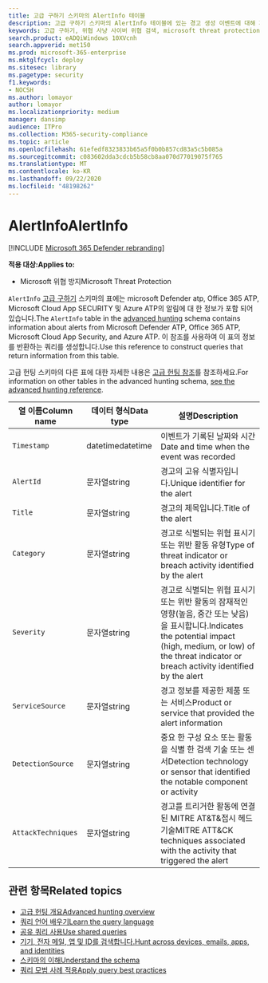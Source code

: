 ```yaml
---
title: 고급 구하기 스키마의 AlertInfo 테이블
description: 고급 구하기 스키마의 AlertInfo 테이블에 있는 경고 생성 이벤트에 대해 자세히 알아보기
keywords: 고급 구하기, 위협 사냥 사이버 위협 검색, microsoft threat protection, microsoft 365, mtp, m365, 검색, 쿼리, 원격 분석, 스키마 참조, kusto, table, column, AlertInfo, alert,, category, MITRE, AT&T&머리, Microsoft Defender ATP, MDATP, Office 365 ATP, Microsoft Cloud App Security, MCAS 및 Azure ATP
search.product: eADQiWindows 10XVcnh
search.appverid: met150
ms.prod: microsoft-365-enterprise
ms.mktglfcycl: deploy
ms.sitesec: library
ms.pagetype: security
f1.keywords:
- NOCSH
ms.author: lomayor
author: lomayor
ms.localizationpriority: medium
manager: dansimp
audience: ITPro
ms.collection: M365-security-compliance
ms.topic: article
ms.openlocfilehash: 61efedf8323833b65a5f0b0b857cd83a5c5b085a
ms.sourcegitcommit: c083602dda3cdcb5b58cb8aa070d77019075f765
ms.translationtype: MT
ms.contentlocale: ko-KR
ms.lasthandoff: 09/22/2020
ms.locfileid: "48198262"
---
```

# <a name="alertinfo"></a><span data-ttu-id="b7ca8-104">AlertInfo</span><span class="sxs-lookup"><span data-stu-id="b7ca8-104">AlertInfo</span></span>

[!INCLUDE [Microsoft 365 Defender rebranding](../includes/microsoft-defender.md)]


<span data-ttu-id="b7ca8-105">**적용 대상:**</span><span class="sxs-lookup"><span data-stu-id="b7ca8-105">**Applies to:**</span></span>
- <span data-ttu-id="b7ca8-106">Microsoft 위협 방지</span><span class="sxs-lookup"><span data-stu-id="b7ca8-106">Microsoft Threat Protection</span></span>



<span data-ttu-id="b7ca8-107">`AlertInfo` [고급 구하기](advanced-hunting-overview.md) 스키마의 표에는 microsoft Defender atp, Office 365 ATP, Microsoft Cloud App SECURITY 및 Azure ATP의 알림에 대 한 정보가 포함 되어 있습니다.</span><span class="sxs-lookup"><span data-stu-id="b7ca8-107">The `AlertInfo` table in the [advanced hunting](advanced-hunting-overview.md) schema contains information about alerts from Microsoft Defender ATP, Office 365 ATP, Microsoft Cloud App Security, and Azure ATP.</span></span> <span data-ttu-id="b7ca8-108">이 참조를 사용하여 이 표의 정보를 반환하는 쿼리를 생성합니다.</span><span class="sxs-lookup"><span data-stu-id="b7ca8-108">Use this reference to construct queries that return information from this table.</span></span>

<span data-ttu-id="b7ca8-109">고급 헌팅 스키마의 다른 표에 대한 자세한 내용은 [고급 헌팅 참조](advanced-hunting-schema-tables.md)를 참조하세요.</span><span class="sxs-lookup"><span data-stu-id="b7ca8-109">For information on other tables in the advanced hunting schema, [see the advanced hunting reference](advanced-hunting-schema-tables.md).</span></span>

| <span data-ttu-id="b7ca8-110">열 이름</span><span class="sxs-lookup"><span data-stu-id="b7ca8-110">Column name</span></span> | <span data-ttu-id="b7ca8-111">데이터 형식</span><span class="sxs-lookup"><span data-stu-id="b7ca8-111">Data type</span></span> | <span data-ttu-id="b7ca8-112">설명</span><span class="sxs-lookup"><span data-stu-id="b7ca8-112">Description</span></span> |
|-------------|-----------|-------------|
| `Timestamp` | <span data-ttu-id="b7ca8-113">datetime</span><span class="sxs-lookup"><span data-stu-id="b7ca8-113">datetime</span></span> | <span data-ttu-id="b7ca8-114">이벤트가 기록된 날짜와 시간</span><span class="sxs-lookup"><span data-stu-id="b7ca8-114">Date and time when the event was recorded</span></span> |
| `AlertId` | <span data-ttu-id="b7ca8-115">문자열</span><span class="sxs-lookup"><span data-stu-id="b7ca8-115">string</span></span> | <span data-ttu-id="b7ca8-116">경고의 고유 식별자입니다.</span><span class="sxs-lookup"><span data-stu-id="b7ca8-116">Unique identifier for the alert</span></span> |
| `Title` | <span data-ttu-id="b7ca8-117">문자열</span><span class="sxs-lookup"><span data-stu-id="b7ca8-117">string</span></span> | <span data-ttu-id="b7ca8-118">경고의 제목입니다.</span><span class="sxs-lookup"><span data-stu-id="b7ca8-118">Title of the alert</span></span> |
| `Category` | <span data-ttu-id="b7ca8-119">문자열</span><span class="sxs-lookup"><span data-stu-id="b7ca8-119">string</span></span> | <span data-ttu-id="b7ca8-120">경고로 식별되는 위협 표시기 또는 위반 활동 유형</span><span class="sxs-lookup"><span data-stu-id="b7ca8-120">Type of threat indicator or breach activity identified by the alert</span></span> |
| `Severity` | <span data-ttu-id="b7ca8-121">문자열</span><span class="sxs-lookup"><span data-stu-id="b7ca8-121">string</span></span> | <span data-ttu-id="b7ca8-122">경고로 식별되는 위협 표시기 또는 위반 활동의 잠재적인 영향(높음, 중간 또는 낮음)을 표시합니다.</span><span class="sxs-lookup"><span data-stu-id="b7ca8-122">Indicates the potential impact (high, medium, or low) of the threat indicator or breach activity identified by the alert</span></span> |
| `ServiceSource` | <span data-ttu-id="b7ca8-123">문자열</span><span class="sxs-lookup"><span data-stu-id="b7ca8-123">string</span></span> | <span data-ttu-id="b7ca8-124">경고 정보를 제공한 제품 또는 서비스</span><span class="sxs-lookup"><span data-stu-id="b7ca8-124">Product or service that provided the alert information</span></span> |
| `DetectionSource` | <span data-ttu-id="b7ca8-125">문자열</span><span class="sxs-lookup"><span data-stu-id="b7ca8-125">string</span></span> | <span data-ttu-id="b7ca8-126">중요 한 구성 요소 또는 활동을 식별 한 검색 기술 또는 센서</span><span class="sxs-lookup"><span data-stu-id="b7ca8-126">Detection technology or sensor that identified the notable component or activity</span></span> |
| `AttackTechniques` | <span data-ttu-id="b7ca8-127">문자열</span><span class="sxs-lookup"><span data-stu-id="b7ca8-127">string</span></span> | <span data-ttu-id="b7ca8-128">경고를 트리거한 활동에 연결 된 MITRE AT&T&접시 헤드 기술</span><span class="sxs-lookup"><span data-stu-id="b7ca8-128">MITRE ATT&CK techniques associated with the activity that triggered the alert</span></span> |

## <a name="related-topics"></a><span data-ttu-id="b7ca8-129">관련 항목</span><span class="sxs-lookup"><span data-stu-id="b7ca8-129">Related topics</span></span>
- [<span data-ttu-id="b7ca8-130">고급 헌팅 개요</span><span class="sxs-lookup"><span data-stu-id="b7ca8-130">Advanced hunting overview</span></span>](advanced-hunting-overview.md)
- [<span data-ttu-id="b7ca8-131">쿼리 언어 배우기</span><span class="sxs-lookup"><span data-stu-id="b7ca8-131">Learn the query language</span></span>](advanced-hunting-query-language.md)
- [<span data-ttu-id="b7ca8-132">공유 쿼리 사용</span><span class="sxs-lookup"><span data-stu-id="b7ca8-132">Use shared queries</span></span>](advanced-hunting-shared-queries.md)
- [<span data-ttu-id="b7ca8-133">기기, 전자 메일, 앱 및 ID를 검색합니다.</span><span class="sxs-lookup"><span data-stu-id="b7ca8-133">Hunt across devices, emails, apps, and identities</span></span>](advanced-hunting-query-emails-devices.md)
- [<span data-ttu-id="b7ca8-134">스키마의 이해</span><span class="sxs-lookup"><span data-stu-id="b7ca8-134">Understand the schema</span></span>](advanced-hunting-schema-tables.md)
- [<span data-ttu-id="b7ca8-135">쿼리 모범 사례 적용</span><span class="sxs-lookup"><span data-stu-id="b7ca8-135">Apply query best practices</span></span>](advanced-hunting-best-practices.md)

